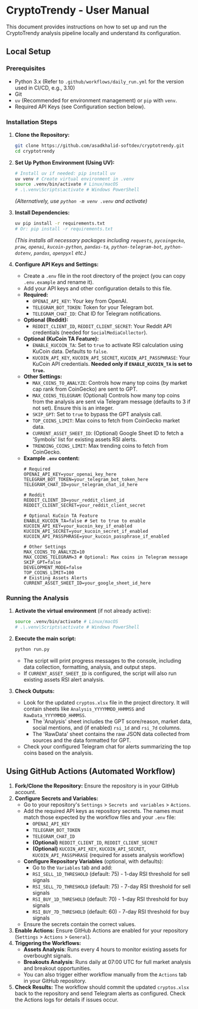 # CryptoTrendy - User Manual

This document provides instructions on how to set up and run the CryptoTrendy analysis pipeline locally and understand its configuration.

## Local Setup

### Prerequisites

*   Python 3.x (Refer to `.github/workflows/daily_run.yml` for the version used in CI/CD, e.g., 3.10)
*   Git
*   `uv` (Recommended for environment management) or `pip` with `venv`.
*   Required API Keys (see Configuration section below).

### Installation Steps

1.  **Clone the Repository:**
    ```bash
    git clone https://github.com/asadkhalid-softdev/cryptotrendy.git
    cd cryptotrendy
    ```

2.  **Set Up Python Environment (Using UV):**
    ```bash
    # Install uv if needed: pip install uv
    uv venv # Create virtual environment in .venv
    source .venv/bin/activate # Linux/macOS
    # .\.venv\Scripts\activate # Windows PowerShell
    ```
    *(Alternatively, use `python -m venv .venv` and activate)*

3.  **Install Dependencies:**
    ```bash
    uv pip install -r requirements.txt
    # Or: pip install -r requirements.txt
    ```
    *(This installs all necessary packages including `requests`, `pycoingecko`, `praw`, `openai`, `kucoin-python`, `pandas-ta`, `python-telegram-bot`, `python-dotenv`, `pandas`, `openpyxl` etc.)*

4.  **Configure API Keys and Settings:**
    *   Create a `.env` file in the root directory of the project (you can copy `.env.example` and rename it).
    *   Add your API keys and other configuration details to this file.
    *   **Required:**
        *   `OPENAI_API_KEY`: Your key from OpenAI.
        *   `TELEGRAM_BOT_TOKEN`: Token for your Telegram bot.
        *   `TELEGRAM_CHAT_ID`: Chat ID for Telegram notifications.
    *   **Optional (Reddit):**
        *   `REDDIT_CLIENT_ID`, `REDDIT_CLIENT_SECRET`: Your Reddit API credentials (needed for `SocialMediaCollector`).
    *   **Optional (KuCoin TA Feature):**
        *   `ENABLE_KUCOIN_TA`: Set to `true` to activate RSI calculation using KuCoin data. Defaults to `false`.
        *   `KUCOIN_API_KEY`, `KUCOIN_API_SECRET`, `KUCOIN_API_PASSPHRASE`: Your KuCoin API credentials. **Needed only if `ENABLE_KUCOIN_TA` is set to `true`.**
    *   **Other Settings:**
        *   `MAX_COINS_TO_ANALYZE`: Controls how many top coins (by market cap rank from CoinGecko) are sent to GPT.
        *   `MAX_COINS_TELEGRAM`: (Optional) Controls how many top coins from the analysis are sent via Telegram message (defaults to 3 if not set). Ensure this is an integer.
        *   `SKIP_GPT`: Set to `true` to bypass the GPT analysis call.
        *   `TOP_COINS_LIMIT`: Max coins to fetch from CoinGecko market data.
        *   `CURRENT_ASSET_SHEET_ID`: (Optional) Google Sheet ID to fetch a 'Symbols' list for existing assets RSI alerts.
        *   `TRENDING_COINS_LIMIT`: Max trending coins to fetch from CoinGecko.
    *   **Example `.env` content:**
        ```env
        # Required
        OPENAI_API_KEY=your_openai_key_here
        TELEGRAM_BOT_TOKEN=your_telegram_bot_token_here
        TELEGRAM_CHAT_ID=your_telegram_chat_id_here

        # Reddit
        REDDIT_CLIENT_ID=your_reddit_client_id
        REDDIT_CLIENT_SECRET=your_reddit_client_secret

        # Optional KuCoin TA Feature
        ENABLE_KUCOIN_TA=false # Set to true to enable
        KUCOIN_API_KEY=your_kucoin_key_if_enabled
        KUCOIN_API_SECRET=your_kucoin_secret_if_enabled
        KUCOIN_API_PASSPHRASE=your_kucoin_passphrase_if_enabled

        # Other Settings
        MAX_COINS_TO_ANALYZE=10
        MAX_COINS_TELEGRAM=3 # Optional: Max coins in Telegram message
        SKIP_GPT=false
        DEVELOPMENT_MODE=false
        TOP_COINS_LIMIT=100
        # Existing Assets Alerts
        CURRENT_ASSET_SHEET_ID=your_google_sheet_id_here
        ```

### Running the Analysis

1.  **Activate the virtual environment** (if not already active):
    ```bash
    source .venv/bin/activate # Linux/macOS
    # .\.venv\Scripts\activate # Windows PowerShell
    ```

2.  **Execute the main script:**
    ```bash
    python run.py
    ```
    *   The script will print progress messages to the console, including data collection, formatting, analysis, and output steps.
    *   If `CURRENT_ASSET_SHEET_ID` is configured, the script will also run existing assets RSI alert analysis.

3.  **Check Outputs:**
    *   Look for the updated `cryptos.xlsx` file in the project directory. It will contain sheets like `Analysis_YYYYMMDD_HHMMSS` and `RawData_YYYYMMDD_HHMMSS`.
        *   The 'Analysis' sheet includes the GPT score/reason, market data, social mentions, and (if enabled) `rsi_1d` and `rsi_7d` columns.
        *   The 'RawData' sheet contains the raw JSON data collected from sources and the data formatted for GPT.
    *   Check your configured Telegram chat for alerts summarizing the top coins based on the analysis.

## Using GitHub Actions (Automated Workflow)

1.  **Fork/Clone the Repository:** Ensure the repository is in your GitHub account.
2.  **Configure Secrets and Variables:**
    *   Go to your repository's `Settings` > `Secrets and variables` > `Actions`.
    *   Add the required API keys as repository secrets. The names must match those expected by the workflow files and your `.env` file:
        *   `OPENAI_API_KEY`
        *   `TELEGRAM_BOT_TOKEN`
        *   `TELEGRAM_CHAT_ID`
        *   **(Optional)** `REDDIT_CLIENT_ID`, `REDDIT_CLIENT_SECRET`
        *   **(Optional)** `KUCOIN_API_KEY`, `KUCOIN_API_SECRET`, `KUCOIN_API_PASSPHRASE` (required for assets analysis workflow)
    *   **Configure Repository Variables** (optional, with defaults):
        *   Go to the `Variables` tab and add:
        *   `RSI_SELL_1D_THRESHOLD` (default: 75) - 1-day RSI threshold for sell signals
        *   `RSI_SELL_7D_THRESHOLD` (default: 75) - 7-day RSI threshold for sell signals  
        *   `RSI_BUY_1D_THRESHOLD` (default: 70) - 1-day RSI threshold for buy signals
        *   `RSI_BUY_7D_THRESHOLD` (default: 60) - 7-day RSI threshold for buy signals
    *   Ensure the secrets contain the correct values.
3.  **Enable Actions:** Ensure GitHub Actions are enabled for your repository (`Settings` > `Actions` > `General`).
4.  **Triggering the Workflows:**
    *   **Assets Analysis**: Runs every 4 hours to monitor existing assets for overbought signals.
    *   **Breakouts Analysis**: Runs daily at 07:00 UTC for full market analysis and breakout opportunities.
    *   You can also trigger either workflow manually from the `Actions` tab in your GitHub repository.
5.  **Check Results:** The workflow should commit the updated `cryptos.xlsx` back to the repository and send Telegram alerts as configured. Check the Actions logs for details if issues occur. 
